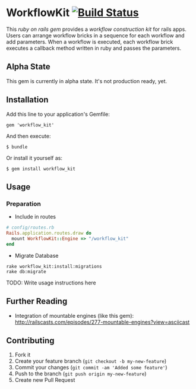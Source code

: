 # WorkflowKit [![Build Status](https://secure.travis-ci.org/fiedl/workflow_kit.png?branch=master)](http://travis-ci.org/fiedl/workflow_kit)

This *ruby on rails gem* provides a *workflow construction kit* for rails apps. Users can arrange workflow bricks in a sequence for each workflow and add parameters. When a workflow is executed, each workflow brick executes a callback method written in ruby and passes the parameters.

## Alpha State

This gem is currently in alpha state. It's not production ready, yet.

## Installation

Add this line to your application's Gemfile:

    gem 'workflow_kit'

And then execute:

    $ bundle

Or install it yourself as:

    $ gem install workflow_kit

## Usage

### Preparation

* Include in routes
```ruby
# config/routes.rb
Rails.application.routes.draw do
  mount WorkflowKit::Engine => "/workflow_kit"
end
```

* Migrate Database
```
rake workflow_kit:install:migrations
rake db:migrate
```


TODO: Write usage instructions here

## Further Reading
* Integration of mountable engines (like this gem): http://railscasts.com/episodes/277-mountable-engines?view=asciicast 

## Contributing

1. Fork it
2. Create your feature branch (`git checkout -b my-new-feature`)
3. Commit your changes (`git commit -am 'Added some feature'`)
4. Push to the branch (`git push origin my-new-feature`)
5. Create new Pull Request

